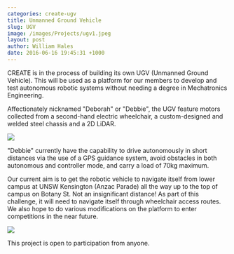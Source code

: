 ```yaml
---
categories: create-ugv
title: Unmanned Ground Vehicle
slug: UGV
image: /images/Projects/ugv1.jpeg
layout: post
author: William Hales
date: 2016-06-16 19:45:31 +1000
---
```


CREATE is in the process of building its own UGV (Unmanned Ground Vehicle). This will be used as a platform for our members to develop and test autonomous robotic systems without needing a degree in Mechatronics Engineering.

Affectionately nicknamed "Deborah" or "Debbie", the UGV feature motors collected from a second-hand electric wheelchair, a custom-designed and welded steel chassis and a 2D LiDAR.

![](/images/Projects/ugv3.jpeg)

"Debbie" currently have the capability to drive autonomously in short distances via the use of a GPS guidance system, avoid obstacles in both autonomous and controller mode, and carry a load of 70kg maximum.

Our current aim is to get the robotic vehicle to navigate itself from lower campus at UNSW Kensington (Anzac Parade) all the way up to the top of campus on Botany St. Not an insignificant distance! As part of this challenge, it will need to navigate itself through wheelchair access routes. We also hope to do various modifications on the platform to enter competitions in the near future.

![](/images/Projects/ugv2.jpeg)

This project is open to participation from anyone.
